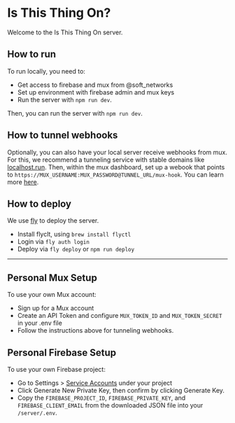 # Is This Thing On?

Welcome to the Is This Thing On server.

## How to run

To run locally, you need to:

- Get access to firebase and mux from @soft_networks
- Set up environment with firebase admin and mux keys
- Run the server with `npm run dev`.

Then, you can run the server with `npm run dev`.

## How to tunnel webhooks

Optionally, you can also have your local server receive webhooks from mux. For this, we recommend a tunneling service with stable domains like [localhost.run](https://localhost.run). Then, within the mux dashboard, set up a webook that points to `https://MUX_USERNAME:MUX_PASSWORD@TUNNEL_URL/mux-hook`. You can learn more [here](https://docs.mux.com/core/listen-for-webhooks).

## How to deploy

We use [fly](https://fly.io/) to deploy the server.

- Install flyclt, using `brew install flyctl`
- Login via `fly auth login`
- Deploy via `fly deploy` or `npm run deploy`

---

## Personal Mux Setup

To use your own Mux account:

- Sign up for a Mux account
- Create an API Token and configure `MUX_TOKEN_ID` and `MUX_TOKEN_SECRET` in your .env file
- Follow the instructions above for tunneling webhooks.

## Personal Firebase Setup

To use your own Firebase project:

- Go to Settings > [Service Accounts](https://console.firebase.google.com/project/_/settings/serviceaccounts/adminsdk) under your project
- Click Generate New Private Key, then confirm by clicking Generate Key.
- Copy the `FIREBASE_PROJECT_ID`, `FIREBASE_PRIVATE_KEY`, and `FIREBASE_CLIENT_EMAIL` from the downloaded JSON file into your `/server/.env`.
